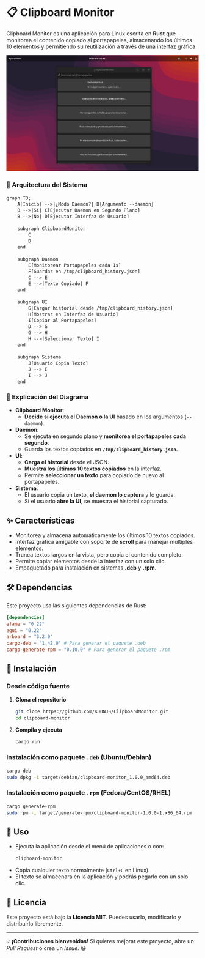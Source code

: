 # 📋 Clipboard Monitor

Clipboard Monitor es una aplicación para Linux escrita en **Rust** que monitorea el contenido copiado al portapapeles, almacenando los últimos 10 elementos y permitiendo su reutilización a través de una interfaz gráfica.

![Descripción de la imagen](assets/capture.png)

### 🔧 Arquitectura del Sistema

```mermaid
graph TD;
    A[Inicio] -->|¿Modo Daemon?| B{Argumento --daemon}
    B -->|Sí| C[Ejecutar Daemon en Segundo Plano]
    B -->|No| D[Ejecutar Interfaz de Usuario]

    subgraph ClipboardMonitor
        C
        D
    end

    subgraph Daemon
        E[Monitorear Portapapeles cada 1s]
        F[Guardar en /tmp/clipboard_history.json]
        C --> E
        E -->|Texto Copiado| F
    end

    subgraph UI
        G[Cargar historial desde /tmp/clipboard_history.json]
        H[Mostrar en Interfaz de Usuario]
        I[Copiar al Portapapeles]
        D --> G
        G --> H
        H -->|Seleccionar Texto| I
    end

    subgraph Sistema
        J[Usuario Copia Texto]
        J --> E
        I --> J
    end
```

### **📌 Explicación del Diagrama**
- **Clipboard Monitor**:
  - **Decide si ejecuta el Daemon o la UI** basado en los argumentos (`--daemon`).
- **Daemon**:
  - Se ejecuta en segundo plano y **monitorea el portapapeles cada segundo**.
  - Guarda los textos copiados en **`/tmp/clipboard_history.json`**.
- **UI**:
  - **Carga el historial** desde el JSON.
  - **Muestra los últimos 10 textos copiados** en la interfaz.
  - Permite **seleccionar un texto** para copiarlo de nuevo al portapapeles.
- **Sistema**:
  - El usuario copia un texto, **el daemon lo captura** y lo guarda.
  - Si el usuario **abre la UI**, se muestra el historial capturado.

## ✨ Características
- Monitorea y almacena automáticamente los últimos 10 textos copiados.
- Interfaz gráfica amigable con soporte de **scroll** para manejar múltiples elementos.
- Trunca textos largos en la vista, pero copia el contenido completo.
- Permite copiar elementos desde la interfaz con un solo clic.
- Empaquetado para instalación en sistemas **.deb** y **.rpm**.

## 🛠️ Dependencias

Este proyecto usa las siguientes dependencias de Rust:

```toml
[dependencies]
efame = "0.22"
egui = "0.22"
arboard = "3.2.0"
cargo-deb = "1.42.0" # Para generar el paquete .deb
cargo-generate-rpm = "0.10.0" # Para generar el paquete .rpm
```

## 🚀 Instalación

### Desde código fuente
1. **Clona el repositorio**
   ```sh
   git clone https://github.com/KDONJS/ClipboardMonitor.git
   cd clipboard-monitor
   ```
2. **Compila y ejecuta**
   ```sh
   cargo run
   ```

### Instalación como paquete `.deb` (Ubuntu/Debian)
```sh
cargo deb
sudo dpkg -i target/debian/clipboard-monitor_1.0.0_amd64.deb
```

### Instalación como paquete `.rpm` (Fedora/CentOS/RHEL)
```sh
cargo generate-rpm
sudo rpm -i target/generate-rpm/clipboard-monitor-1.0.0-1.x86_64.rpm
```

## 📌 Uso
- Ejecuta la aplicación desde el menú de aplicaciones o con:
   ```sh
   clipboard-monitor
   ```
- Copia cualquier texto normalmente (`Ctrl+C` en Linux).
- El texto se almacenará en la aplicación y podrás pegarlo con un solo clic.

## 📝 Licencia
Este proyecto está bajo la **Licencia MIT**. Puedes usarlo, modificarlo y distribuirlo libremente.

---
💡 **¡Contribuciones bienvenidas!** Si quieres mejorar este proyecto, abre un _Pull Request_ o crea un _Issue_. 😃